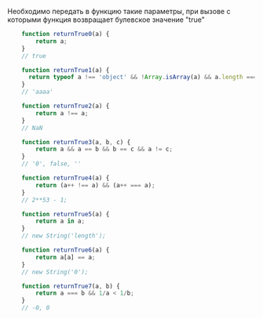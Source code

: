 Необходимо передать в функцию такие параметры, при вызове с которыми
функция возвращает булевское значение "true"

```javascript
    function returnTrue0(a) {
        return a;
    }
    // true

    function returnTrue1(a) {
      return typeof a !== 'object' && !Array.isArray(a) && a.length === 4;
    }
    // 'aaaa'

    function returnTrue2(a) {
        return a !== a;
    }
    // NaN

    function returnTrue3(a, b, c) {
        return a && a == b && b == c && a != c;
    }
    // '0', false, ''

    function returnTrue4(a) {
        return (a++ !== a) && (a++ === a);
    }
    // 2**53 - 1;

    function returnTrue5(a) {
        return a in a;
    }
    // new String('length');

    function returnTrue6(a) {
        return a[a] == a;
    }
    // new String('0');

    function returnTrue7(a, b) {
        return a === b && 1/a < 1/b;
    }
    // -0, 0
```
